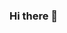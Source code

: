 ### Hi there 👋



<!--
**ATrbovic/ATrbovic** is a ✨ _special_ ✨ repository because its `README.md` (this file) appears on your GitHub profile.

Here are some ideas to get you started:

- 🔭 I’m currently working on ...
- 🌱 I’m currently learning ...
- 👯 I’m looking to collaborate on ...
- 🤔 I’m looking for help with ...
- 💬 Ask me about ...
- 📫 How to reach me: ...
- 😄 Pronouns: ...
- ⚡ Fun fact: ...
![Uploading image.png…]()
![image](https://github.com/ATrbovic/ATrbovic/assets/82620186/c7808c79-c077-4596-9505-f1dd8cde9a90)


-->

